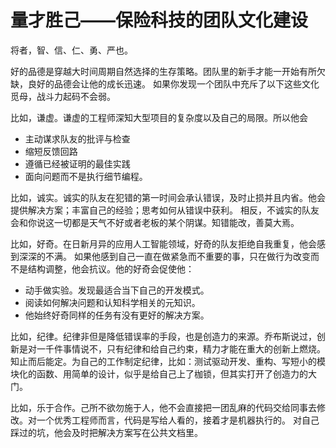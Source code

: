 # 量才胜己——保险科技的团队文化建设 
将者，智、信、仁、勇、严也。

好的品德是穿越大时间周期自然选择的生存策略。团队里的新手才能一开始有所欠缺，良好的品德会让他的成长迅速。
如果你发现一个团队中充斥了以下这些文化觅母，战斗力起码不会弱。

比如，谦虚。谦虚的工程师深知大型项目的复杂度以及自己的局限。所以他会

+ 主动谋求队友的批评与检查
+ 缩短反馈回路
+ 遵循已经被证明的最佳实践
+ 面向问题而不是执行细节编程。

比如，诚实。诚实的队友在犯错的第一时间会承认错误，及时止损并且内省。他会提供解决方案；丰富自己的经验；思考如何从错误中获利。
相反，不诚实的队友会和你说这一切都是天气不好或者老板的某个阴谋。知错能改，善莫大焉。

比如，好奇。在日新月异的应用人工智能领域，好奇的队友拒绝自我重复，他会感到深深的不满。
如果他感到自己一直在做紧急而不重要的事，只在做行为改变而不是结构调整，他会抗议。他的好奇会促使他：

+ 动手做实验。发现最适合当下自己的开发模式。
+ 阅读如何解决问题和认知科学相关的元知识。
+ 他始终好奇同样的任务有没有更好的解决方案。

比如，纪律。纪律非但是降低错误率的手段，也是创造力的来源。乔布斯说过，创新是对一千件事情说不，只有纪律和给自己约束，精力才能在重大的创新上燃烧。
知止而后能定。为自己的工作制定纪律，比如：测试驱动开发、重构、写短小的模块化的函数、用简单的设计，似乎是给自己上了枷锁，但其实打开了创造力的大门。

比如，乐于合作。己所不欲勿施于人，他不会直接把一团乱麻的代码交给同事去修改。对一个优秀工程师而言，代码是写给人看的，接着才是机器执行的。
对自己踩过的坑，他会及时把解决方案写在公共文档里。


